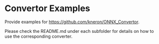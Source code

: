 # Convertor Examples

Provide examples for <https://github.com/kneron/ONNX_Convertor>.

Please check the README.md under each subfolder for details on how to use the corresponding converter.

